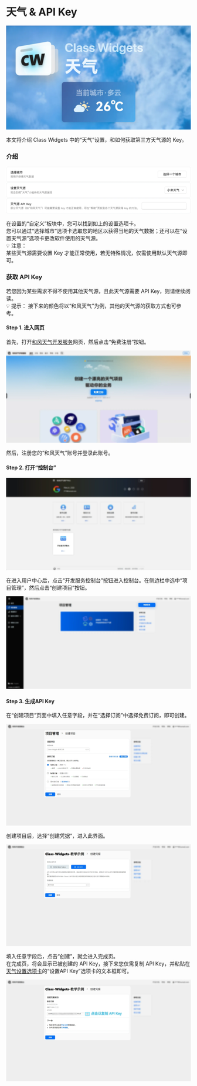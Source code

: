 # 天气 & API Key

![help_docu – 7.png](/instr/cover/adv/weather.png)

本文将介绍 Class Widgets 中的“天气”设置，和如何获取第三方天气源的 Key。  
### 介绍  

![weather.png](/instr/adv/weather.png)

在设置的“自定义”板块中，您可以找到如上的设置选项卡。  
您可以通过“选择城市”选项卡选取您的地区以获得当地的天气数据；还可以在“设置天气源”选项卡更改软件使用的天气源。  
💡 注意：  
某些天气源需要设置 Key 才能正常使用，若无特殊情况，仅需使用默认天气源即可。  
### 获取 API Key  

若您因为某些需求不得不使用其他天气源，且此天气源需要 API Key，则请继续阅读。  
💡 提示： 接下来的颜色将以“和风天气”为例，其他的天气源的获取方式也可参考。  
#### Step 1. 进入网页  

首先，打开[和风天气开发服务](https://dev.qweather.com/)网页，然后点击“免费注册”按钮。  

![wapi – 1.png](/instr/adv/wapi-1.png)

然后，注册您的“和风天气”账号并登录此账号。  
#### Step 2. 打开“控制台”  

![wapi – 2.png](/instr/adv/wapi-2.png)

在进入用户中心后，点击“开发服务控制台”按钮进入控制台。在侧边栏中选中“项目管理”，然后点击“创建项目”按钮。  

![wapi – 3.png](/instr/adv/wapi-3.png)

#### Step 3. 生成API Key  

在“创建项目”页面中填入任意字段，并在“选择订阅”中选择免费订阅，即可创建。  

![wapi – 4.png](/instr/adv/wapi-4.png)

创建项目后，选择“创建凭据”，进入此界面。  

![wapi – 5.png](/instr/adv/wapi-5.png)

填入任意字段后，点击“创建”，就会进入完成页。  
在完成页，将会显示已被创建的 API Key，接下来您仅需复制 API Key，并粘贴在[天气设置选项卡](#天气--api-key)的“设置API Key”选项卡的文本框即可。

![wapi – 6.png](/instr/adv/wapi-6.png)